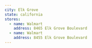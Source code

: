 ```yaml
---
city: Elk Grove
state: california
stores:
  - name: Walmart
    address: 8465 Elk Grove Boulevard
  - name: Walmart
    address: 8455 Elk Grove Boulevard
---
```

